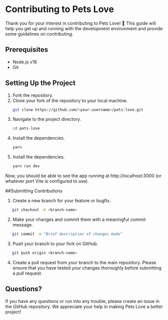 # Contributing to Pets Love

Thank you for your interest in contributing to Pets Love! 🎉 This guide will help you get up and running with the development environment and provide some guidelines on contributing.

## Prerequisites

- Node.js v18
- Git

## Setting Up the Project

1. Fork the repository.
2. Clone your fork of the repository to your local machine.
   ```sh
   git clone https://github.com/<your-username>/pets-love.git
   ```
3. Navigate to the project directory.
   ```sh
   cd pets-love
   ```
4. Install the dependencies.
   ```sh
   yarn
   ```
5. Install the dependencies.
   ```sh
   yarn run dev
   ```

Now, you should be able to see the app running at http://localhost:3000 (or whatever port Vite is configured to use).

<!--
## Coding Guidelines
- Please adhere to the coding conventions used throughout the project.
- Use ESLint and Prettier to format your code. You can run the linters using: -->

##Submitting Contributions

1. Create a new branch for your feature or bugfix.

```sh
   git checkout -b <branch-name>
```

2. Make your changes and commit them with a meaningful commit message.

```sh
   git commit -m "Brief description of changes made"
```

3. Push your branch to your fork on GitHub.

```sh
   git push origin <branch-name>
```

4. Create a pull request from your branch to the main repository.
   Please ensure that you have tested your changes thoroughly before submitting a pull request.

## Questions?

If you have any questions or run into any trouble, please create an issue in the GitHub repository. We appreciate your help in making Pets Love a better project!
